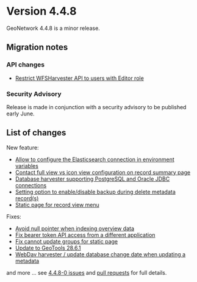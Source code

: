 # Version 4.4.8

GeoNetwork 4.4.8 is a minor release.

## Migration notes

### API changes

* [Restrict WFSHarvester API to users with Editor role](https://github.com/geonetwork/core-geonetwork/pull/8760)

### Security Advisory

Release is made in conjunction with a security advisory to be published early June.

## List of changes

New feature:

* [Allow to configure the Elasticsearch connection in environment variables](https://github.com/geonetwork/core-geonetwork/pull/8764)
* [Contact full view vs icon view configuration on record summary page](https://github.com/geonetwork/core-geonetwork/pull/8789)
* [Database harvester supporting PostgreSQL and Oracle JDBC connections](https://github.com/geonetwork/core-geonetwork/pull/8795)
* [Setting option to enable/disable backup during delete metadata record(s)](https://github.com/geonetwork/core-geonetwork/pull/8784)
* [Static page for record view menu](https://github.com/geonetwork/core-geonetwork/pull/8740)

Fixes:

* [Avoid null pointer when indexing overview data](https://github.com/geonetwork/core-geonetwork/pull/8736)
* [Fix bearer token API access from a different application](https://github.com/geonetwork/core-geonetwork/pull/8738)
* [Fix cannot update groups for static page](https://github.com/geonetwork/core-geonetwork/pull/8759)
* [Update to GeoTools 28.6.1](https://github.com/geonetwork/core-geonetwork/pull/8812)
* [WebDav harvester / update database change date when updating a metadata](https://github.com/geonetwork/core-geonetwork/pull/8790)

and more \... see [4.4.8-0 issues](https://github.com/geonetwork/core-geonetwork/issues?q=is%3Aissue+milestone%3A4.4.8+is%3Aclosed) and [pull requests](https://github.com/geonetwork/core-geonetwork/pulls?&q=is%3Apr+milestone%3A4.4.8+is%3Aclosed) for full details.
